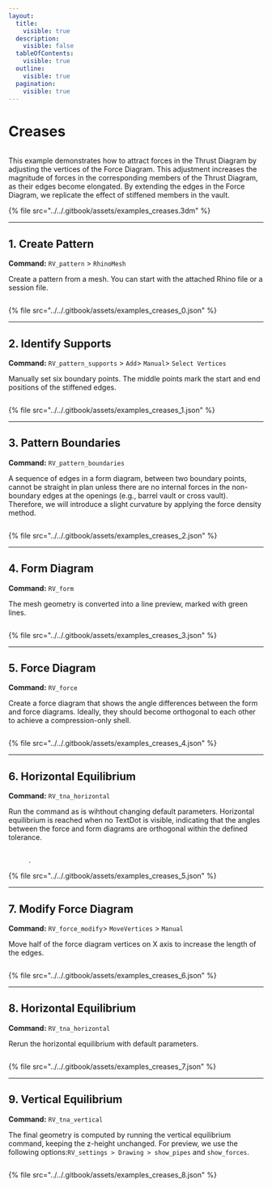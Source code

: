 ```yaml
---
layout:
  title:
    visible: true
  description:
    visible: false
  tableOfContents:
    visible: true
  outline:
    visible: true
  pagination:
    visible: true
---
```


# Creases

<figure><img src="../../.gitbook/assets/examples_creases.png" alt=""><figcaption></figcaption></figure>

This example demonstrates how to attract forces in the Thrust Diagram by adjusting the vertices of the Force Diagram. This adjustment increases the magnitude of forces in the corresponding members of the Thrust Diagram, as their edges become elongated. By extending the edges in the Force Diagram, we replicate the effect of stiffened members in the vault.

{% file src="../../.gitbook/assets/examples_creases.3dm" %}

***

## 1. Create Pattern

**Command:** `RV_pattern` > `RhinoMesh`

Create a pattern from a mesh. You can start with the attached Rhino file or a session file.

<figure><img src="../../.gitbook/assets/examples_creases_0.png" alt=""><figcaption></figcaption></figure>

{% file src="../../.gitbook/assets/examples_creases_0.json" %}

***

## 2. Identify Supports

**Command:** `RV_pattern_supports` > `Add`> `Manual`> `Select Vertices`

Manually set six boundary points. The middle points mark the start and end positions of the stiffened edges.

<figure><img src="../../.gitbook/assets/examples_creases_1.png" alt=""><figcaption></figcaption></figure>

{% file src="../../.gitbook/assets/examples_creases_1.json" %}

***

## 3. Pattern Boundaries

**Command:** `RV_pattern_boundaries`

A sequence of edges in a form diagram, between two boundary points, cannot be straight in plan unless there are no internal forces in the non-boundary edges at the openings (e.g., barrel vault or cross vault). Therefore, we will introduce a slight curvature by applying the force density method.

<figure><img src="../../.gitbook/assets/examples_creases_2.png" alt=""><figcaption></figcaption></figure>

{% file src="../../.gitbook/assets/examples_creases_2.json" %}

***

## 4. Form Diagram

**Command:** `RV_form`

The mesh geometry is converted into a line preview, marked with green lines.

<figure><img src="../../.gitbook/assets/examples_creases_3.png" alt=""><figcaption></figcaption></figure>

{% file src="../../.gitbook/assets/examples_creases_3.json" %}

***

## 5. Force Diagram

**Command:** `RV_force`

Create a force diagram that shows the angle differences between the form and force diagrams. Ideally, they should become orthogonal to each other to achieve a compression-only shell.

<figure><img src="../../.gitbook/assets/examples_creases_4.png" alt=""><figcaption></figcaption></figure>

{% file src="../../.gitbook/assets/examples_creases_4.json" %}

***

## 6. Horizontal Equilibrium

**Command:** `RV_tna_horizontal`

Run the command as is wihthout changing default parameters. Horizontal equilibrium is reached when no TextDot is visible, indicating that the angles between the force and form diagrams are orthogonal within the defined tolerance.

<figure><img src="../../.gitbook/assets/examples_creases_5.png" alt=""><figcaption><p>.</p></figcaption></figure>

{% file src="../../.gitbook/assets/examples_creases_5.json" %}

***

## 7. Modify Force Diagram

**Command:** `RV_force_modify`> `MoveVertices` > `Manual`

Move half of the force diagram vertices on X axis to increase the length of the edges.

<figure><img src="../../.gitbook/assets/examples_creases_6.png" alt=""><figcaption></figcaption></figure>

{% file src="../../.gitbook/assets/examples_creases_6.json" %}

***

## 8. Horizontal Equilibrium

**Command:** `RV_tna_horizontal`

Rerun the horizontal equilibrium with default parameters.

<figure><img src="../../.gitbook/assets/examples_creases_7.png" alt=""><figcaption></figcaption></figure>

{% file src="../../.gitbook/assets/examples_creases_7.json" %}

***

## 9. Vertical Equilibrium

**Command:** `RV_tna_vertical`&#x20;

The final geometry is computed by running the vertical equilibrium command, keeping the z-height unchanged. For preview, we use the following options:`RV_settings > Drawing > show_pipes` and `show_forces`.

<figure><img src="../../.gitbook/assets/examples_creases_8.png" alt=""><figcaption></figcaption></figure>

{% file src="../../.gitbook/assets/examples_creases_8.json" %}
